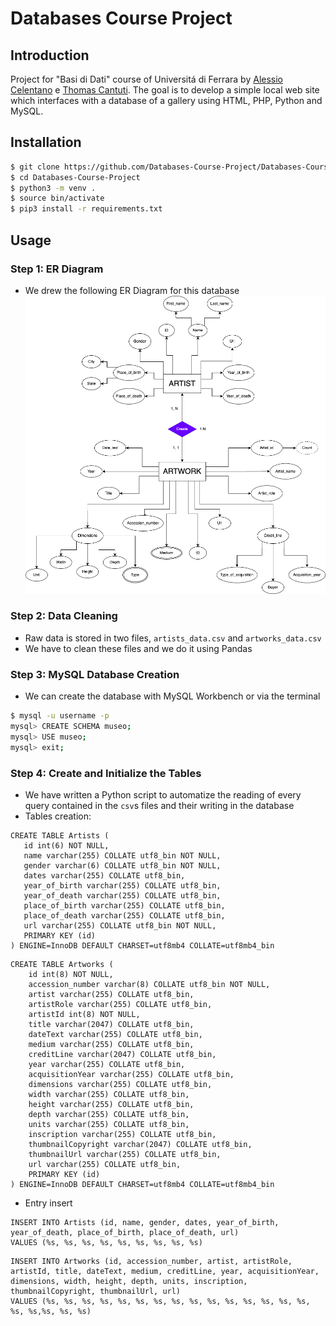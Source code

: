# Databases Course Project

## Introduction
Project for "Basi di Dati" course of Universitá di Ferrara by [Alessio Celentano](https://github.com/alessiocelentano) e [Thomas Cantuti](https://github.com/thomascantuti).
The goal is to develop a simple local web site which interfaces with a database of a gallery using HTML, PHP, Python and MySQL.

## Installation
```zsh
$ git clone https://github.com/Databases-Course-Project/Databases-Course-Project
$ cd Databases-Course-Project
$ python3 -m venv .
$ source bin/activate
$ pip3 install -r requirements.txt
```

## Usage
### Step 1: ER Diagram
- We drew the following ER Diagram for this database
![](docs/diagrams/er.png)

### Step 2: Data Cleaning
- Raw data is stored in two files, `artists_data.csv` and `artworks_data.csv`
- We have to clean these files and we do it using Pandas

### Step 3: MySQL Database Creation
- We can create the database with MySQL Workbench or via the terminal
```zsh
$ mysql -u username -p
mysql> CREATE SCHEMA museo;
mysql> USE museo;
mysql> exit;
```

### Step 4: Create and Initialize the Tables
- We have written a Python script to automatize the reading of every query contained in the `csv`s files and their writing in the database
- Tables creation:
 ```mysql
CREATE TABLE Artists (
    id int(6) NOT NULL,
    name varchar(255) COLLATE utf8_bin NOT NULL,
    gender varchar(6) COLLATE utf8_bin NOT NULL,
    dates varchar(255) COLLATE utf8_bin,
    year_of_birth varchar(255) COLLATE utf8_bin,
    year_of_death varchar(255) COLLATE utf8_bin,
    place_of_birth varchar(255) COLLATE utf8_bin,
    place_of_death varchar(255) COLLATE utf8_bin,
    url varchar(255) COLLATE utf8_bin NOT NULL,
    PRIMARY KEY (id)
) ENGINE=InnoDB DEFAULT CHARSET=utf8mb4 COLLATE=utf8mb4_bin
```
```mysql
CREATE TABLE Artworks (
    id int(8) NOT NULL,
    accession_number varchar(8) COLLATE utf8_bin NOT NULL,
    artist varchar(255) COLLATE utf8_bin,
    artistRole varchar(255) COLLATE utf8_bin,
    artistId int(8) NOT NULL,
    title varchar(2047) COLLATE utf8_bin,
    dateText varchar(255) COLLATE utf8_bin,
    medium varchar(255) COLLATE utf8_bin,
    creditLine varchar(2047) COLLATE utf8_bin,
    year varchar(255) COLLATE utf8_bin,
    acquisitionYear varchar(255) COLLATE utf8_bin,
    dimensions varchar(255) COLLATE utf8_bin,
    width varchar(255) COLLATE utf8_bin,
    height varchar(255) COLLATE utf8_bin,
    depth varchar(255) COLLATE utf8_bin,
    units varchar(255) COLLATE utf8_bin,
    inscription varchar(255) COLLATE utf8_bin,
    thumbnailCopyright varchar(2047) COLLATE utf8_bin,
    thumbnailUrl varchar(255) COLLATE utf8_bin,
    url varchar(255) COLLATE utf8_bin,
    PRIMARY KEY (id)
) ENGINE=InnoDB DEFAULT CHARSET=utf8mb4 COLLATE=utf8mb4_bin
```
- Entry insert
```mysql
INSERT INTO Artists (id, name, gender, dates, year_of_birth, year_of_death, place_of_birth, place_of_death, url)
VALUES (%s, %s, %s, %s, %s, %s, %s, %s, %s)
```
```mysql
INSERT INTO Artworks (id, accession_number, artist, artistRole, artistId, title, dateText, medium, creditLine, year, acquisitionYear, dimensions, width, height, depth, units, inscription, thumbnailCopyright, thumbnailUrl, url)
VALUES (%s, %s, %s, %s, %s, %s, %s, %s, %s, %s, %s, %s, %s, %s, %s, %s, %s,%s, %s, %s)
```

